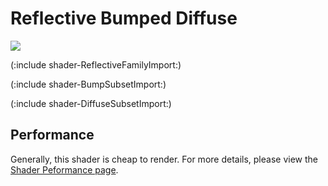 Reflective Bumped Diffuse
=========================



![](http://docwiki.hq.unity3d.com/uploads/Main/Shaders./Shader-ReflBump.png)  

(:include shader-ReflectiveFamilyImport:)

(:include shader-BumpSubsetImport:)

(:include shader-DiffuseSubsetImport:)

Performance
-----------


Generally, this shader is cheap to render.  For more details, please view the [Shader Peformance page](shader-Performance.md).
